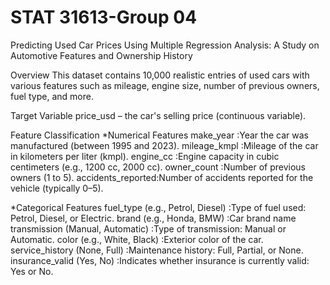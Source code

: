 # STAT 31613-Group 04
Predicting Used Car Prices Using Multiple Regression Analysis: A Study on Automotive Features and Ownership History

Overview
  This dataset contains 10,000 realistic entries of used cars with various features such as mileage, engine size, number of previous owners, fuel type, and more. 


Target Variable
  price_usd – the car's selling price (continuous variable).

Feature Classification
*Numerical Features
  make_year         :Year the car was manufactured (between 1995 and 2023).
  mileage_kmpl      :Mileage of the car in kilometers per liter (kmpl).
  engine_cc         :Engine capacity in cubic centimeters (e.g., 1200 cc, 2000 cc).
  owner_count       :Number of previous owners (1 to 5).
  accidents_reported:Number of accidents reported for the vehicle (typically 0–5).

*Categorical Features
  fuel_type (e.g., Petrol, Diesel)  :Type of fuel used: Petrol, Diesel, or Electric.
  brand (e.g., Honda, BMW)          :Car brand name
  transmission (Manual, Automatic)  :Type of transmission: Manual or Automatic.
  color (e.g., White, Black)        :Exterior color of the car.
  service_history (None, Full)      :Maintenance history: Full, Partial, or None.
  insurance_valid (Yes, No)         :Indicates whether insurance is currently valid: Yes or No.
